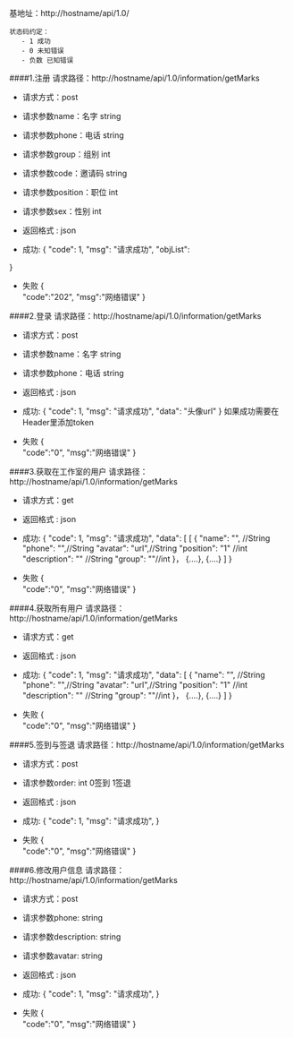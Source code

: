 
基地址：http://hostname/api/1.0/

```
状态码约定：
   - 1 成功
   - 0 未知错误
   - 负数 已知错误
```
####1.注册
请求路径：http://hostname/api/1.0/information/getMarks

- 请求方式：post
- 请求参数name：名字 string
- 请求参数phone：电话 string
- 请求参数group：组别 int
- 请求参数code：邀请码 string
- 请求参数position：职位 int
- 请求参数sex：性别 int

- 返回格式 : json
- 成功:
{
        "code": 1,
    	"msg": "请求成功",
    	"objList": 
    	
}
- 失败
{       
        "code":"202",
        "msg":"网络错误"
}


####2.登录
请求路径：http://hostname/api/1.0/information/getMarks

- 请求方式：post
- 请求参数name：名字 string
- 请求参数phone：电话 string

- 返回格式 : json
- 成功:
{
        "code": 1,
    	"msg": "请求成功",
    	"data": "头像url"
}
如果成功需要在Header里添加token
- 失败
{       
        "code":"0",
        "msg":"网络错误"
}


####3.获取在工作室的用户
请求路径：http://hostname/api/1.0/information/getMarks

- 请求方式：get

- 返回格式 : json
- 成功:
{
        "code": 1,
    	"msg": "请求成功",
    	"data": 
    	[
                    	    [
                    	    {
                        	    "name": "", //String
                            	"phone": "",//String
                            	"avatar": "url",//String
                            	"position": "1" //int
                            	"description": "" //String
                            	"group": ""//int
                        	}，
                            {....},
                            {....}
        ]
}
- 失败
{       
        "code":"0",
        "msg":"网络错误"
}


####4.获取所有用户
请求路径：http://hostname/api/1.0/information/getMarks

- 请求方式：get

- 返回格式 : json
- 成功:
{
        "code": 1,
    	"msg": "请求成功",
    	"data": 
    	[
                            	    {
                                	    "name": "", //String
                                    	"phone": "",//String
                                    	"avatar": "url",//String
                                    	"position": "1" //int
                                    	"description": "" //String
                                    	"group": ""//int
                                	}，
                                    {....},
                                    {....}
        ]
}
- 失败
{       
        "code":"0",
        "msg":"网络错误"
}

####5.签到与签退
请求路径：http://hostname/api/1.0/information/getMarks

- 请求方式：post
- 请求参数order: int 0签到 1签退

- 返回格式 : json
- 成功:
{
        "code": 1,
    	"msg": "请求成功",
}
- 失败
{       
        "code":"0",
        "msg":"网络错误"
}


####6.修改用户信息
请求路径：http://hostname/api/1.0/information/getMarks

- 请求方式：post
- 请求参数phone: string
- 请求参数description: string
- 请求参数avatar: string

- 返回格式 : json
- 成功:
{
        "code": 1,
    	"msg": "请求成功",
}
- 失败
{       
        "code":"0",
        "msg":"网络错误"
}


